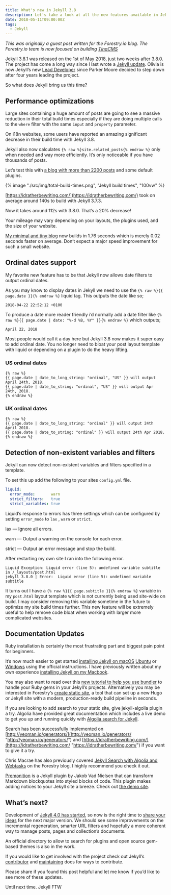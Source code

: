```yaml
---
title: What's new in Jekyll 3.8
description: Let's take a look at all the new features available in Jekyll 3.8.0
date: 2018-05-11T09:00:00Z
tags:
  - Jekyll
---
```


*This was originally a guest post written for the Forestry.io blog. The Forestry.io team is now focused on building [TinaCMS](https://tina.io)*

Jekyll 3.8.1 was released on the 1st of May 2018, just two weeks after 3.8.0. The project has come a long way since I last wrote a [Jekyll update](https://desiredpersona.com/what-s-new-in-jekyll-3-4/). Olivia is now Jekyll’s new [Lead Developer](https://jekyllrb.com/news/2018/02/19/meet-jekyll-s-new-lead-developer/) since Parker Moore decided to step down after four years leading the project.

So what does Jekyll bring us this time?

## Performance optimizations

Large sites containing a huge amount of posts are going to see a massive reduction in their total build times especially if they are doing multiple calls to the `where` filter with the same `input` and `property` parameter.

On i18n websites, some users have reported an amazing significant decrease in their build time with Jekyll 3.8.

Jekyll also now calculates `{% raw %}site.related_posts{% endraw %}` only when needed and way more efficiently. It’s only noticeable if you have thousands of posts.

Let’s test this with [a blog with more than 2200 posts](https://github.com/tomjoht/tomjoht.github.io) and some default plugins.

{% image "./src/img/total-build-times.png", "Jekyll build times", "100vw" %}

[https://idratherbewriting.com/](https://idratherbewriting.com/) took on average around 140s to build with Jekyll 3.7.3.

Now it takes around 112s with 3.8.0. That’s a 20% decrease!

Your mileage may vary depending on your layouts, the plugins used, and the size of your website.

[My minimal and tiny blog](https://desiredpersona.com/) now builds  in 1.76 seconds which is merely 0.02 seconds faster on average. Don’t expect a major speed improvement for such a small website.

## Ordinal dates support

My favorite new feature has to be that Jekyll now allows date filters to output ordinal dates.

As you may know to display dates in Jekyll we need to use the `{% raw %}{{ page.date }}{% endraw %}` liquid tag. This outputs the date like so;

```
2018-04-22 22:52:12 +0100
```

To produce a date more reader friendly i’d normally add a date filter like `{% raw %}{{ page.date | date: "%-d %B, %Y" }}{% endraw %}` which outputs;

```
April 22, 2018
```

Most people would call it a day here but Jekyll 3.8 now makes it super easy to add ordinal date. You no longer need to bloat your post layout template with liquid or depending on a plugin to do the heavy lifting.

### US ordinal dates

```liquid
{% raw %}
{{ page.date | date_to_long_string: "ordinal", "US" }} will output April 24th, 2018.
{{ page.date | date_to_string: "ordinal", "US" }} will output Apr 24th, 2018.
{% endraw %}
```

### UK ordinal dates

```liquid
{% raw %}
{{ page.date | date_to_long_string: "ordinal" }} will output 24th April 2018.
{{ page.date | date_to_string: "ordinal" }} will output 24th Apr 2018.
{% endraw %}
```

## Detection of non-existent variables and filters

Jekyll can now detect non-existent variables and filters specified in a template.

To set this up add the following to your sites `config.yml` file.

```yaml
liquid:
  error_mode:       warn
  strict_filters:   true
  strict_variables: true
```

Liquid’s response to errors has three settings which can be configured by setting `error_mode` to `lax` , `warn` or `strict`.

lax — Ignore all errors.

warn — Output a warning on the console for each error.

strict — Output an error message and stop the build.

After restarting my own site I ran into the following error.

```shell
Liquid Exception: Liquid error (line 5): undefined variable subtitle in /_layouts/post.html
jekyll 3.8.0 | Error:  Liquid error (line 5): undefined variable subtitle
```

It turns out I have a `{% raw %}{{ page.subtitle }}{% endraw %}` variable in my `post.html` layout template which is not currently being used site-wide on build. I may consider removing this variable sometime in the future to optimize my site build times further. This new feature will be extremely useful to help remove code bloat when working with larger more complicated websites.

## Documentation Updates

Ruby installation is certainly the most frustrating part and biggest pain point for beginners.

It’s now much easier to get started [installing Jekyll on macOS](https://jekyllrb.com/docs/installation/#macOS) [Ubuntu](https://jekyllrb.com/docs/installation/#ubuntu) or [Windows](https://jekyllrb.com/docs/windows/#installation-via-rubyinstaller) using the official instructions. I have previously written about my own experience [installing Jekyll on my Macbook](https://desiredpersona.com/install-jekyll-on-macos/).

You may also want to read over this [new tutorial to help you use bundler](https://jekyllrb.com/tutorials/using-jekyll-with-bundler/) to handle your Ruby gems in your Jekyll’s projects. Alternatively you may be interested in Forestry’s [create static site](https://forestry.io/blog/instant-production-ready-scaffolding-with-create-static-site/), a tool that can set up a new Hugo or Jekyll site with a modern, production-ready build pipeline in seconds.

If you are looking to add search to your static site, give jekyll-algolia plugin a try. Algolia have provided great documentation which includes a live demo to get you up and running quickly with [Algolia search for Jekyll](https://github.com/algolia/jekyll-algolia).

Search has been successfully implemented on [http://yeoman.io/generators/](http://yeoman.io/generators/ "http://yeoman.io/generators/") and [https://idratherbewriting.com/](https://idratherbewriting.com/ "https://idratherbewriting.com/")  if you want to give it a try.

Chris Macrae has also previously covered [Jekyll Search with Algolia and Webtasks](https://forestry.io/blog/search-with-algolia-in-jekyll/) on the Forestry blog. I highly recommend you check it out.

[Premonition](https://github.com/lazee/premonition) is a Jekyll plugin by Jakob Vad Nielsen that can transform Markdown blockquotes into styled blocks of code. This plugin makes adding notices to your Jekyll site a breeze. Check out [the demo site](https://lazee.github.io/premonition-demo/).

## What’s next?

Development of [Jekyll 4.0 has started](https://jekyllrb.com/news/2018/04/19/development-update/), so now is the right time to [share your ideas](https://github.com/jekyll/jekyll/issues/6948) for the next major version. We should see some improvements on the incremental regeneration, smarter URL filters and hopefully a more coherent way to manage posts, pages and collection’s documents.

An official directory to allow to search for plugins and open source gem-based themes is also in the work.

If you would like to get involved with the project check out Jekyll’s [contributor](https://jekyllrb.com/docs/contributing/) and [maintaining](https://jekyllrb.com/docs/maintaining/) docs for ways to contribute.

Please share if you found this post helpful and let me know if you’d like to see more of these updates.

Until next time. Jekyll FTW
